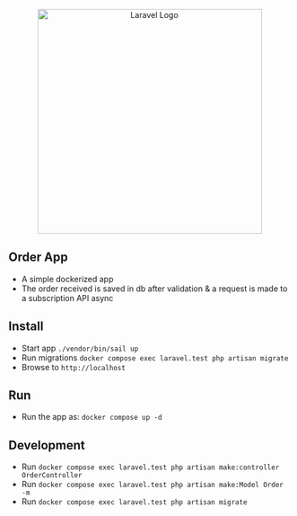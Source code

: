 <p align="center"><a href="https://laravel.com" target="_blank"><img src="https://raw.githubusercontent.com/laravel/art/master/logo-lockup/5%20SVG/2%20CMYK/1%20Full%20Color/laravel-logolockup-cmyk-red.svg" width="400" alt="Laravel Logo"></a></p>

## Order App

* A simple dockerized app
* The order received is saved in db after validation & a request is made to a subscription API async

## Install

* Start app `./vendor/bin/sail up`
* Run migrations `docker compose exec laravel.test php artisan migrate`
* Browse to `http://localhost`

## Run

* Run the app as: `docker compose up -d`


## Development

* Run `docker compose exec laravel.test php artisan make:controller OrderController`
* Run `docker compose exec laravel.test php artisan make:Model Order -m`
* Run `docker compose exec laravel.test php artisan migrate`
